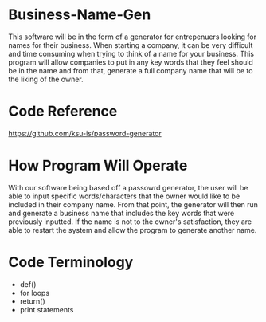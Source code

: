 # Business-Name-Gen
This software will be in the form of a generator for entrepenuers looking for names for their business. When starting a company, it can be very difficult and time consuming when trying to think of a name for your business. This program will allow companies to put in any key words that they feel should be in the name and from that, generate a full company name that will be to the liking of the owner.

# Code Reference
https://github.com/ksu-is/password-generator

# How Program Will Operate
With our software being based off a passowrd generator, the user will be able to input specific words/characters that the owner would like to be included in their company name. From that point, the generator will then run and generate a business name that includes the key words that were previously inputted. If the name is not to the owner's satisfaction, they are able to restart the system and allow the program to generate another name.

# Code Terminology 
- def()
- for loops
- return()
- print statements
